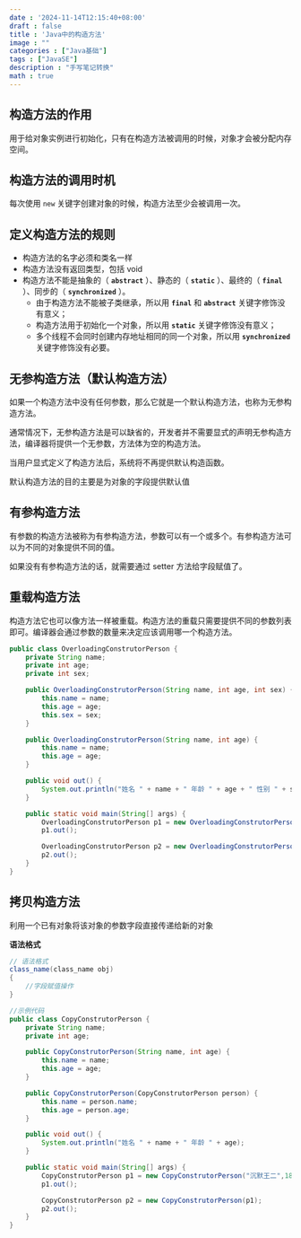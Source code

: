 ```yaml
---
date : '2024-11-14T12:15:40+08:00'
draft : false
title : 'Java中的构造方法'
image : ""
categories : ["Java基础"]
tags : ["JavaSE"]
description : "手写笔记转换"
math : true
---
```


## 构造方法的作用

用于给对象实例进行初始化，只有在构造方法被调用的时候，对象才会被分配内存空间。

## 构造方法的调用时机

每次使用 `new` 关键字创建对象的时候，构造方法至少会被调用一次。

## 定义构造方法的规则

- 构造方法的名字必须和类名一样
- 构造方法没有返回类型，包括 void
- 构造方法不能是抽象的（ **`abstract`** ）、静态的（ **`static`** ）、最终的（ **`final`** ）、同步的（ **`synchronized`** ）。
  - 由于构造方法不能被子类继承，所以用 **`final`** 和 **`abstract`** 关键字修饰没有意义；
  - 构造方法用于初始化一个对象，所以用 **`static`** 关键字修饰没有意义；
  - 多个线程不会同时创建内存地址相同的同一个对象，所以用 **`synchronized`** 关键字修饰没有必要。

## 无参构造方法（默认构造方法）

如果一个构造方法中没有任何参数，那么它就是一个默认构造方法，也称为无参构造方法。

通常情况下，无参构造方法是可以缺省的，开发者并不需要显式的声明无参构造方法，编译器将提供一个无参数，方法体为空的构造方法。

当用户显式定义了构造方法后，系统将不再提供默认构造函数。

默认构造方法的目的主要是为对象的字段提供默认值

## 有参构造方法

有参数的构造方法被称为有参构造方法，参数可以有一个或多个。有参构造方法可以为不同的对象提供不同的值。

如果没有有参构造方法的话，就需要通过 setter 方法给字段赋值了。

## 重载构造方法

构造方法它也可以像方法一样被重载。构造方法的重载只需要提供不同的参数列表即可。编译器会通过参数的数量来决定应该调用哪一个构造方法。

```java
public class OverloadingConstrutorPerson {
    private String name;
    private int age;
    private int sex;

    public OverloadingConstrutorPerson(String name, int age, int sex) {
        this.name = name;
        this.age = age;
        this.sex = sex;
    }

    public OverloadingConstrutorPerson(String name, int age) {
        this.name = name;
        this.age = age;
    }

    public void out() {
        System.out.println("姓名 " + name + " 年龄 " + age + " 性别 " + sex);
    }

    public static void main(String[] args) {
        OverloadingConstrutorPerson p1 = new OverloadingConstrutorPerson("王二",18, 1);
        p1.out();

        OverloadingConstrutorPerson p2 = new OverloadingConstrutorPerson("王三",16);
        p2.out();
    }
}
```

## 拷贝构造方法

利用一个已有对象将该对象的参数字段直接传递给新的对象

**语法格式**

```java
// 语法格式
class_name(class_name obj)
{
	//字段赋值操作
}

//示例代码
public class CopyConstrutorPerson {
    private String name;
    private int age;

    public CopyConstrutorPerson(String name, int age) {
        this.name = name;
        this.age = age;
    }

    public CopyConstrutorPerson(CopyConstrutorPerson person) {
        this.name = person.name;
        this.age = person.age;
    }

    public void out() {
        System.out.println("姓名 " + name + " 年龄 " + age);
    }

    public static void main(String[] args) {
        CopyConstrutorPerson p1 = new CopyConstrutorPerson("沉默王二",18);
        p1.out();

        CopyConstrutorPerson p2 = new CopyConstrutorPerson(p1);
        p2.out();
    }
}
```

